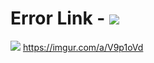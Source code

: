 # Error Link - ![](https://img.shields.io/badge/dynamic/xml.svg?color=critical&label=Error&prefix=error%20&query=Error%20abour&suffix=compiler&url=https%3A%2F%2Fimgur.com%2Fa%2FV9p1oVd)



![](https://imgur.com/a/V9p1oVd)
https://imgur.com/a/V9p1oVd 

